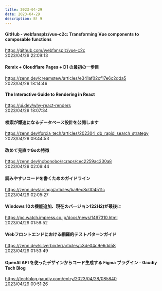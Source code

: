 ```yaml
---
title: 2023-04-29
date: 2023-04-29
description: B! 9
---
```


#### GitHub - webfansplz/vue-c2c: Transforming Vue components to composable functions
https://github.com/webfansplz/vue-c2c<br>
2023/04/29 22:09:13<br>


#### Remix + Cloudflare Pages + D1 の最初の一歩目
https://zenn.dev/creamstew/articles/e341af02cf17e6c2dda5<br>
2023/04/29 18:14:46<br>


#### The Interactive Guide to Rendering in React
https://ui.dev/why-react-renders<br>
2023/04/29 18:07:34<br>


#### 検索が爆速になるデータベース設計を公開します
https://zenn.dev/forcia_tech/articles/202304_db_rapid_search_strategy<br>
2023/04/29 09:44:53<br>


#### 改めて見直すGoの特徴
https://zenn.dev/nobonobo/scraps/cec2259ac330a8<br>
2023/04/29 02:09:44<br>


#### 読みやすいコードを書くためのガイドライン
https://zenn.dev/arsaga/articles/ba9ec8c004511c<br>
2023/04/29 02:05:27<br>


#### Windows 10の機能追加、現在のバージョン(22H2)が最後に
https://pc.watch.impress.co.jp/docs/news/1497310.html<br>
2023/04/29 01:58:52<br>


#### Webフロントエンドにおける網羅的テストパターンガイド
https://zenn.dev/silverbirder/articles/c3de04c9e6dd58<br>
2023/04/29 01:53:49<br>


#### OpenAI API を使ったデザインからコード生成する Figma プラグイン - Gaudiy Tech Blog
https://techblog.gaudiy.com/entry/2023/04/28/085840<br>
2023/04/29 00:51:26<br>


